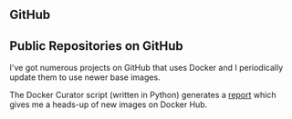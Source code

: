 ## GitHub

## Public Repositories on GitHub

I've got numerous projects on GitHub that uses Docker and I periodically update them to use newer base images.

The Docker Curator script (written in Python) generates a [report](images.md) which gives me a heads-up of new images on Docker Hub.

